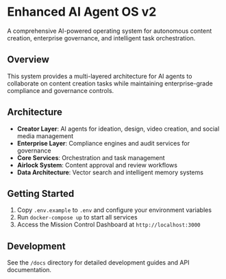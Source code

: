 # Enhanced AI Agent OS v2

A comprehensive AI-powered operating system for autonomous content creation, enterprise governance, and intelligent task orchestration.

## Overview

This system provides a multi-layered architecture for AI agents to collaborate on content creation tasks while maintaining enterprise-grade compliance and governance controls.

## Architecture

- **Creator Layer**: AI agents for ideation, design, video creation, and social media management
- **Enterprise Layer**: Compliance engines and audit services for governance
- **Core Services**: Orchestration and task management
- **Airlock System**: Content approval and review workflows
- **Data Architecture**: Vector search and intelligent memory systems

## Getting Started

1. Copy `.env.example` to `.env` and configure your environment variables
2. Run `docker-compose up` to start all services
3. Access the Mission Control Dashboard at `http://localhost:3000`

## Development

See the `/docs` directory for detailed development guides and API documentation.
